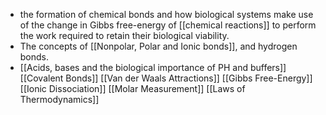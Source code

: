 - the formation of chemical bonds and how biological systems make use of the change in Gibbs free-energy of [[chemical reactions]] to perform the work required to retain their biological viability.
- The concepts of [[Nonpolar, Polar and Ionic bonds]], and hydrogen bonds.
- [[Acids, bases and the biological importance of PH and buffers]]
[[Covalent Bonds]] 
[[Van der Waals Attractions]]
[[Gibbs Free-Energy]]
[[Ionic Dissociation]]
[[Molar Measurement]]
[[Laws of Thermodynamics]]


